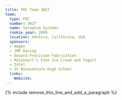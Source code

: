 ```yaml
---
title: FRC Team 3027
team:
  type: FRC
  number: 3027
  name: Seraphim Systems
  rookie_year: 2009
  location: Ventura, California, USA
  sponsors:
  - Amgen
  - JMP Racing
  - Oxnard Precision Fabrication
  - McConnell's Fine Ice Cream and Yogurt
  - Intel
  - St Bonaventure High School
  links:
    Website:
---
```


{% include remove_this_line_and_add_a_paragraph %}
